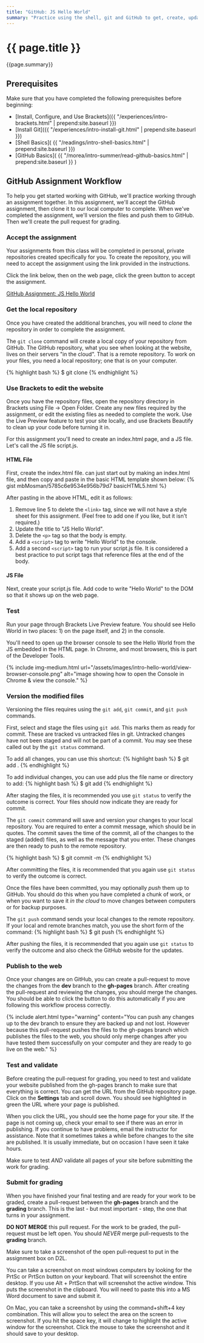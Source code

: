 ```yaml
---
title: "GitHub: JS Hello World"
summary: "Practice using the shell, git and GitHub to get, create, update and manage files."
---
```


# {{ page.title }}
{{page.summary}}


## Prerequisites
Make sure that you have completed the following prerequisites before beginning:

- [Install, Configure, and Use Brackets]({{ "/experiences/intro-brackets.html" | prepend:site.baseurl }})  
- [Install Git]({{ "/experiences/intro-install-git.html" | prepend:site.baseurl }})
- [Shell Basics]( {{ "/readings/intro-shell-basics.html" | prepend:site.baseurl }})
- [GitHub Basics]( {{ "/morea/intro-summer/read-github-basics.html" | prepend:site.baseurl }} )


## GitHub Assignment Workflow
To help you get started working with GitHub, we'll practice working through an assignment together.  In this assignment, we'll accept the GitHub assignment, then clone it to our local computer to complete. When we've completed the assignment, we'll version the files and push them to GitHub.  Then we'll create the pull request for grading.



### Accept the assignment
Your assignments from this class will be completed in personal, private repositories created specifically for you.  To create the repository, you will need to accept the assignment using the link provided in the instructions.  

Click the link below, then on the web page, click the green button to accept the assignment.

[GitHub Assignment: JS Hello World](https://classroom.github.com/a/y95UUco6)


### Get the local repository
Once you have created the additional branches, you will need to *clone* the repository in order to complete the assignment.  

The `git clone` command will create a local copy of your repository from GitHub. The GitHub repository, what you see when looking at the website, lives on their servers "in the cloud".  That is a remote repository.  To work on your files, you need a local repository; one that is on your computer.

{% highlight bash %}
$ git clone <url>
{% endhighlight %}


### Use Brackets to edit the website
Once you have the repository files, open the repository directory in Brackets using File -> Open Folder.  Create any new files required by the assignment, or edit the existing files as needed to complete the work.  Use the Live Preview feature to test your site locally, and use Brackets Beautify to clean up your code before turning it in.

For this assignment you'll need to create an index.html page, and a JS file. Let's call the JS file script.js.

#### HTML File
First, create the index.html file. can just start out by making an index.html file, and then copy and paste in the basic HTML template shown below:
{% gist mbMosman/5785c6e9534e956b79d7 basicHTML5.html %}

After pasting in the above HTML, edit it as follows:

1. Remove line 5 to delete the `<link>` tag, since we will not have a style sheet for this assignment.  (Feel free to add one if you like, but it isn't required.)
2. Update the title to "JS Hello World".
3. Delete the `<p>` tag so that the body is empty.
4. Add a `<script>` tag to write "Hello World" to the console.
5. Add a second `<script>` tag to run your script.js file. It is considered a best practice to put script tags that reference files at the end of the body.

#### JS File
Next, create your script.js file.  Add code to write "Hello World" to the DOM so that it shows up on the web page.

### Test
Run your page through Brackets Live Preview feature.  You should see Hello World in two places: 1) on the page itself, and 2) in the console.

You'll need to open up the browser console to see the Hello World from the JS embedded in the HTML page. In Chrome, and most browsers, this is part of the Developer Tools.

{% include img-medium.html url="/assets/images/intro-hello-world/view-browser-console.png"
    alt="image showing how to open the Console in Chrome & view the console."
%}

### Version the modified files
Versioning the files requires using the `git add`, `git commit`, and `git push` commands.

First, select and stage the files using `git add`.  This marks them as ready for commit. These are tracked vs untracked files in git.  Untracked changes have not been staged and will not be part of a commit. You may see these called out by the `git status` command.

To add all changes, you can use this shortcut:
{% highlight bash %}
$ git add .
{% endhighlight %}

To add individual changes, you can use add plus the file name or directory to add:
{% highlight bash %}
$ git add <file-or-directory-name>
{% endhighlight %}

After staging the files, it is recommended you use `git status` to verify the outcome is correct. Your files should now indicate they are ready for commit.

The `git commit` command will save and version your changes to your local repository. You are required to enter a commit message, which should be in quotes.  The commit saves the time of the commit, all of the changes to the staged (added) files, as well as the message that you enter.  These changes are then ready to push to the remote repository.

{% highlight bash %}
$ git commit -m <message>
{% endhighlight %}

After committing the files, it is recommended that you again use `git status` to verify the outcome is correct.

Once the files have been committed, you may optionally *push* them up to GitHub.  You should do this when you have completed a chunk of work, or when you want to save it *in the cloud* to move changes between computers or for backup purposes.  

The `git push` command sends your local changes to the remote repository. If your local and remote branches match, you use the short form of the command:
{% highlight bash %}
$ git push
{% endhighlight %}

After pushing the files, it is recommended that you again use `git status` to verify the outcome and also check the GitHub website for the updates.


### Publish to the web
Once your changes are on GitHub, you can create a pull-request to move the changes from the __dev__ branch to the __gh-pages__ branch. After creating the pull-request and reviewing the changes, you should merge the changes.  You should be able to click the button to do this automatically if you are following this workflow process correctly.

{% include alert.html type="warning"
    content="You can push any changes up to the dev branch to ensure they are backed up and not lost. However because this pull-request pushes the files to the gh-pages branch which publishes the files to the web, you should only merge changes after you have tested them successfully on your computer and they are ready to go live on the web."
%}

### Test and validate
Before creating the pull-request for grading, you need to test and validate your website published from the gh-pages branch to make sure that everything is correct. You can get the URL from the GitHub repository page.  Click on the __Settings__ tab and scroll down. You should see highlighted in green the URL where your page is published.

When you click the URL, you should see the home page for your site. If the page is not coming up, check your email to see if there was an error in publishing.  If you continue to have problems, email the instructor for assistance.  Note that it sometimes takes a while before changes to the site are published.  It is usually immediate, but on occasion I have seen it take hours.

Make sure to test *AND* validate all pages of your site before submitting the work for grading.


### Submit for grading
When you have finished your final testing and are ready for your work to be graded, create a pull-request between the __gh-pages__ branch and the __grading__ branch.  This is the last - but most important - step, the one that turns in your assignment.

__DO NOT MERGE__ this pull request. For the work to be graded, the pull-request must be left open.  You should *NEVER* merge pull-requests to the __grading__ branch.

Make sure to take a screenshot of the open pull-request to put in the assignment box on D2L.  

You can take a screenshot on most windows computers by looking for the PrtSc or PrtScn button on your keyboard.  That will screenshot the entire desktop.  If you use Alt + PrtScn that will screenshot the active window.  This puts the screenshot in the clipboard.  You will need to paste this into a MS Word document to save and submit it.

On Mac, you can take a screenshot by using the command+shift+4 key combination.  This will allow you to select the area on the screen to screenshot.  If you hit the space key, it will change to highlight the active window for the screenshot.  Click the mouse to take the screenshot and it should save to your desktop.
